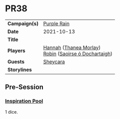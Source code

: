 # PR38

|||
| --- | --- |
| **Campaign(s)** | [Purple Rain](../campaigns/C1-purple-rain.md) | session.3
| **Date** | 2021-10-13 |
| **Title** | |
| **Players** | [Hannah](../players/hannah.md) ([Thanea Morlay](../characters/thanea-morlay.md))<br>[Robin](../players/robin.md) ([Saoirse ó Dochartaigh](../characters/saoirse-o-dochartaigh.md)) |
| **Guests** | [Sheycara](../players/sheycara.md) |
| **Storylines** | |

## Pre-Session

### [Inspiration Pool](../mechanics/dm-inspiration.md)

1 dice.
